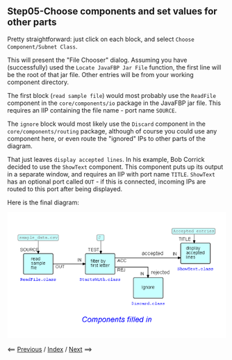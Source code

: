 
<link href="../style.css" rel="stylesheet" type="text/css">

## Step05-Choose components and set values for other parts

Pretty straightforward: just click on each block, and select `Choose Component/Subnet Class`.  

This will present the "File Chooser" dialog.  Assuming you have (successfully) used the `Locate JavaFBP Jar File` function, the first line will be the root of that jar file.  Other entries will be from your working component directory.

The first block (`read sample file`) would most probably use the `ReadFile` component in the `core/components/io` package in the JavaFBP jar file.  This requires an IIP containing the file name - port name `SOURCE`.

The `ignore` block would most likely use the `Discard` component in the `core/components/routing` package, although of course you could use any component here, or even route the "ignored" IPs to other parts of the diagram.

That just leaves `display accepted lines`.  In his example, Bob Corrick decided to use the `ShowText` component.  This component puts up its output in a separate window, and requires an IIP with port name `TITLE`.  `ShowText` has an optional port called `OUT` - if this is connected, incoming IPs are routed to this port after being displayed.

Here is the final diagram:

![Diagram with components and IIPs filled in](Step05.png)

<span class=middle> &lt;== <a href="../Step04/">  Previous</a> / <a href="https://github.com/jpaulm/fbp-tutorial-filter-file/"> Index</a> / <a href="../Step06/"> Next</a> ==&gt;</span>
